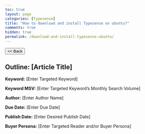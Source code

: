 ```yaml
---
toc: true
layout: page
categories: [Typesense]
title: "How to download and install Typesense on ubuntu?"
comments: true
hidden: true
permalink: /download-and-install-typesense-ubuntu/
---
```


<button class="back-button" onclick="window.history.back()"><< Back</button>

## Outline: [Article Title]

**Keyword:** [Enter Targeted Keyword]

**Keyword MSV:** [Enter Targeted Keyword’s Monthly Search Volume]

**Author:** [Enter Author Name]

**Due Date:** [Enter Due Date]

**Publish Date:** [Enter Desired Publish Date]

**Buyer Persona:** [Enter Targeted Reader and/or Buyer Persona]

<br>
